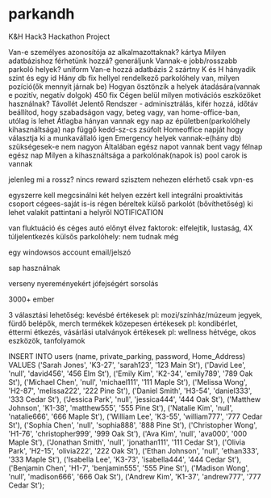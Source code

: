 # parkandh
K&amp;H Hack3 Hackathon Project


Van-e személyes azonosítója az alkalmazottaknak? kártya
Milyen adatbázishoz férhetünk hozzá? generáljunk
Vannak-e jobb/rosszabb parkoló helyek? uniform
    Van-e hozzá adatbázis 2 szártny K és H hányadik szint és egy id 
Hány db fix hellyel rendelkező parkolóhely van, milyen pozíció(ők mennyit járnak be)
Hogyan ösztönzik a helyek átadására(vannak e pozitív, negatív dolgok) 450 fix
Cégen belül milyen motivációs eszközöket használnak? 
Távollét Jelentő Rendszer - adminisztrálás, kifér hozzá, időtáv beállítod, hogy szabadságon vagy, beteg vagy, van home-office-ban, utólag is lehet
Átlagba hányan vannak egy nap az épületben(parkolóhely kihasználtsága) nap függő kedd-sz-cs zsúfolt
Homeoffice napját hogy választja ki a munkavállaló igen
Emergency helyek vannak-e(hány db) szükségesek-e  nem nagyon
Általában egész napot vannak bent vagy félnap egész nap
Milyen a kihasználtsága a parkolónak(napok is)
pool carok is vannak

jelenleg mi a rossz?
nincs reward szisztem
nehezen elérhető
csak vpn-es

egyszerre kell megcsinálni két helyen
ezzért kell integrálni
proaktivitás csoport
cégees-saját is-is
régen béreltek külső parkolót (bővíthetőség)
ki lehet valakit pattintani a helyről
NOTIFICATION

van fluktuáció és céges autó előnyt élvez
faktorok: elfelejtik, lustaság, 
4X túljelentkezés
külsős parkolóhely: nem tudnak még

egy windowsos account
email/jelszó

sap használnak

verseny nyereményekért jófejségért sorsolás

3000+ ember

3 választási lehetőség:
kevésbé értékesek pl: mozi/színház/múzeum jegyek, fürdő belépők, merch termékek
közepesen értékesek pl: kondibérlet, éttermi étkezés, vásárlási utalványok
értékesek pl: wellness hétvége, okos eszközök, tanfolyamok 

INSERT INTO users (name, private_parking, password, Home_Address)
VALUES 
  ('Sarah Jones', 'K3-27', 'sarah123', '123 Main St'),
  ('David Lee', 'null', 'david456', '456 Elm St'),
  ('Emily Kim', 'K2-34', 'emily789', '789 Oak St'),
  ('Michael Chen', 'null', 'michael111', '111 Maple St'),
  ('Melissa Wong', 'H2-87', 'melissa222', '222 Pine St'),
  ('Daniel Smith', 'H3-54', 'daniel333', '333 Cedar St'),
  ('Jessica Park', 'null', 'jessica444', '444 Oak St'),
  ('Matthew Johnson', 'K1-38', 'matthew555', '555 Pine St'),
  ('Natalie Kim', 'null', 'natalie666', '666 Maple St'),
  ('William Lee', 'K3-55', 'william777', '777 Cedar St'),
  ('Sophia Chen', 'null', 'sophia888', '888 Pine St'),
  ('Christopher Wong', 'H1-76', 'christopher999', '999 Oak St'),
  ('Ava Kim', 'null', 'ava000', '000 Maple St'),
  ('Jonathan Smith', 'null', 'jonathan111', '111 Cedar St'),
  ('Olivia Park', 'H2-15', 'olivia222', '222 Oak St'),
  ('Ethan Johnson', 'null', 'ethan333', '333 Maple St'),
  ('Isabella Lee', 'K3-73', 'isabella444', '444 Cedar St'),
  ('Benjamin Chen', 'H1-7', 'benjamin555', '555 Pine St'),
  ('Madison Wong', 'null', 'madison666', '666 Oak St'),
  ('Andrew Kim', 'K1-37', 'andrew777', '777 Cedar St');

